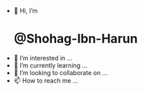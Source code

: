 - 👋 Hi, I’m <h1>@Shohag-Ibn-Harun</h1>
- 👀 I’m interested in ...
- 🌱 I’m currently learning ...
- 💞️ I’m looking to collaborate on ...
- 📫 How to reach me ...

<!---
Shohag-Ibn-Harun/Shohag-Ibn-Harun is a ✨ special ✨ repository because its `README.md` (this file) appears on your GitHub profile.
You can click the Preview link to take a look at your changes.
--->
